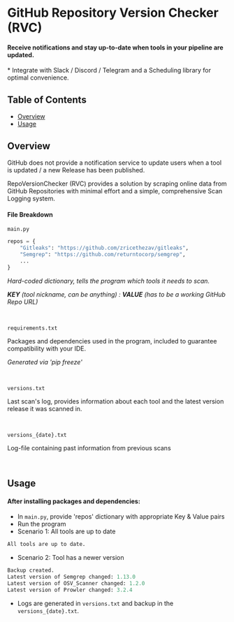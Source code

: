 # GitHub Repository Version Checker (RVC)
#### Receive notifications and stay up-to-date when tools in your pipeline are updated.

\* Integrate with Slack / Discord / Telegram and a Scheduling library for optimal convenience.

## Table of Contents

- [Overview](#overview)
- [Usage](#usage)

## Overview

GitHub does not provide a notification service to update users when a tool is updated / a new Release has been published.

RepoVersionChecker (RVC) provides a solution by scraping online data from GitHub Repositories with minimal effort and a simple, comprehensive Scan Logging system.

#### File Breakdown

`main.py`

```python
repos = {
    "Gitleaks": "https://github.com/zricethezav/gitleaks",
    "Semgrep": "https://github.com/returntocorp/semgrep",
    ...
}
```
<i> Hard-coded dictionary, tells the program which tools it needs to scan. 

**KEY** (tool nickname, can be anything) : **VALUE** (has to be a working GitHub Repo URL) </i>

<br>

`requirements.txt`

Packages and dependencies used in the program, included to guarantee compatibility with your IDE.

<i> Generated via 'pip freeze' </i>

<br>

`versions.txt`

Last scan's log, provides information about each tool and the latest version release it was scanned in.

<br>

`versions_{date}.txt` 

Log-file containing past information from previous scans

<br>

## Usage

#### After installing packages and dependencies:
* In `main.py`, provide 'repos' dictionary with appropriate Key & Value pairs
* Run the program
* Scenario 1: All tools are up to date
```python
All tools are up to date.
```
* Scenario 2: Tool has a newer version
```python
Backup created.
Latest version of Semgrep changed: 1.13.0
Latest version of OSV_Scanner changed: 1.2.0
Latest version of Prowler changed: 3.2.4
```
* Logs are generated in `versions.txt` and backup in the `versions_{date}.txt`.







